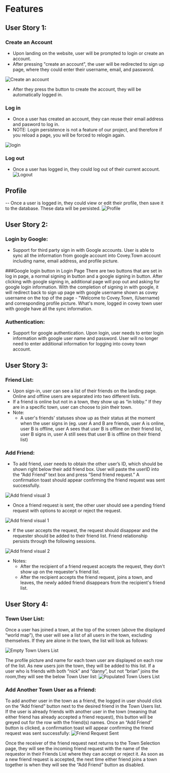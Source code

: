 # Features

## User Story 1:
### Create an Account
- Upon landing on the website, user will be prompted to login or create an account.
- After pressing "create an account", the user will be redirected to sign up page, where they could enter their username,  email, and password.

![Create an account](docs/user-story-1/create-account.png)

- After they press the button to create the account, they will be automatically logged in.

### Log in
- Once a user has created an account, they can reuse their email address and pasword to log in.
- NOTE: Login persistence is not a feature of our project, and therefore if you reload a page, you will be forced to relogin again.

![login](docs/user-story-1/login.png)

### Log out
- Once a user has logged in, they could log out of their current account.
![Logout](docs/user-story-1/logout.png)

## Profile
-- Once a user is logged in, they could view or edit their profile, then save it to the database. These data will be persisted.
![Profile](docs/user-story-1/profile.png)



## User Story 2:
### Login by Google:
- Support for third party sign in with Google accounts. User is able to sync all the information from google account into Covey.Town account including name, email address, and profile picture. 

###Google login button in Login Page
There are two buttons that are set in log in page, a normal signing in button and a google signing in button. After clicking with google signing in, additional page will pop out and asking for google login information. With the completion of signing in with google, it will redirect back to sign up page with google username shown as covey username on the top of the page - "Welcome to Covey.Town, (Username) and corresponding profile picture. What's more, logged in covey town user with google have all the sync information. 

### Authentication: 
- Support for google authentication. Upon login, user needs to enter login information with google user name and password. User will no longer need to enter additional information for logging into covey town account.

## User Story 3:
### Friend List:
- Upon sign-in, user can see a list of their friends on the landing page. Online and offline users are separated into two different lists.
- If a friend is online but not in a town, they show up as “in lobby.” If they are in a specific town, user can choose to join their town.
- Note:
  - A user's friends' statuses show up as their status at the moment when the user signs in (eg. user A and B are friends, user A is online, user B is offline, user A sees that user B is offline on their friend list, user B signs in, user A still sees that user B is offline on their friend list)
### Add Friend:
- To add friend, user needs to obtain the other user’s ID, which should be shown right below their add friend box. User will paste the userID into the “Add Friend” text box and press “Send friend request.” A confirmation toast should appear confirming the friend request was sent successfully. 

![Add friend visual 3](docs/user-story-3/friend3.png)

- Once a friend request is sent, the other user should see a pending friend request with options to accept or reject the request. 

![Add friend visual 1](docs/user-story-3/friend1.png)

- If the user accepts the request, the request should disappear and the requester should be added to their friend list. Friend relationship persists through the following sessions. 

![Add friend visual 2](docs/user-story-3/friend2.png)

- Notes:
  - After the recipient of a friend request accepts the request, they don't show up on the requester's friend list. 
  - After the recipient accepts the friend request, joins a town, and leaves, the newly added friend disappears from the recipient's friend list. 
## User Story 4:
### Town User List:
Once a user has joined a town, at the top of the screen (above the displayed “world map”), the user will see a list of all users in the town, excluding themselves. If they are alone in the town, the list will look as follows:

![Empty Town Users List](docs/user-story-4/empty_town_users_list.png)

The profile picture and name for each town user are displayed on each row of the list. As new users join the town, they will be added to this list. If a user who is friends with both “nick” and “danny”, but not “brian” joins the room,they will see the below Town User list:
![Populated Town Users List](docs/user-story-4/populated_town_users_list.png)

### Add Another Town User as a Friend:
To add another user in the town as a friend, the logged in user should click on the “Add friend” button next to the desired friend in the Town Users list. If the user is already friends with another user in the town (meaning that either friend has already accepted a friend request), this button will be greyed out for the row with the friend(s) names. Once an “Add Friend” button is clicked, a confirmation toast will appear confirming the friend request was sent successfully:
![Friend Request Sent](docs/user-story-4/friend_added_msg.png)

Once the receiver of the friend request next returns to the Town Selection page, they will see the incoming friend request with the name of the requestor in their Friends List where they can accept or reject it. As soon as a new friend request is accepted, the next time either friend joins a town together is when they will see the “Add Friend” button as disabled. 

